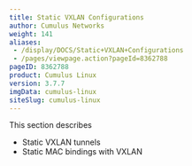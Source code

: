 ```yaml
---
title: Static VXLAN Configurations
author: Cumulus Networks
weight: 141
aliases:
 - /display/DOCS/Static+VXLAN+Configurations
 - /pages/viewpage.action?pageId=8362788
pageID: 8362788
product: Cumulus Linux
version: 3.7.7
imgData: cumulus-linux
siteSlug: cumulus-linux
---
```

This section describes

  - Static VXLAN tunnels
  - Static MAC bindings with VXLAN

